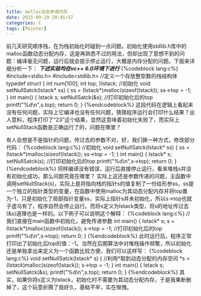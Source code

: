 ```yaml
---
title: malloc动态申请内存
date: 2015-09-29 20:45:57
categories: C
tags: [Pointer]
---
```

前几天研究顺序栈，在为栈初始化时碰到一点问题。初始化使用stdlib.h库中的malloc函数动态分配内存，这是再熟悉不过的用法，但却出现了意想不到的问题：编译毫无问题，运行后就会提示停止运行，大概是内存分配的问题。下面来详细分析一下：
**_下述实验均在vc++ 6.0环境下进行_**
{%codeblock lang:c%}
#include<stdio.h>
#include<stdlib.h>
//定义一个存放整型数的栈结构体
typedef struct
{
    int num[100];
    int top;
}Istack;
//初始化
void setNullSatck(Istack* ss)
{
    ss = (Istack*)malloc(sizeof(Istack));
    ss->top = -1;
}
int main()
{
    Istack s;
    setNullSatck(&s);
    //打印初始化后的top
    printf("%d\n",s.top);
    return 0;
}
{%endcodeblock%}
这段代码在逻辑上看起来没有任何问题，实际上它编译也没有任何问题，猜猜程序运行会打印什么结果？出人意料，程序打印了“23”这个结果，显然这意味着初始化失败了，而实际上setNullStack函数是正确运行了的，问题在哪里？
<!--more-->
有人会想是不是指针的问题，传过去的参数不对，好，我们换一种方式，修改部分代码：
{%codeblock lang:c%}
//初始化
void setNullSatck(Istack* ss)
{
    ss = (Istack*)malloc(sizeof(Istack));
    ss->top = -1;
}
int main()
{
    Istack* s;
    setNullSatck(s);
    //打印初始化后的top
    printf("%d\n",s->top);
    return 0;
}
{%endcodeblock%}
同样编译没有错误，运行后直接停止运行，看来堆栈s并没有初始化成功，那么问题究竟在哪里？
实际上这还是参数传递的问题，主函数中调用setNullStack(s)，实际上是将指向栈的指针s的值复制了一份给形参ss，ss是一个独立的指针类型的变量，在函数中使用malloc为其动态分配内存并将top置为-1，只是初始化了局部指针变量ss，实际上指针s并未初始化，所以s->top也就子虚乌有了，程序自然会停止运行。而将s定义为Istack类型，将s的地址传过去(&s)道理也是一样的。以下例子可以说明这个解释：
{%codeblock lang:c%}
//我们直接在main函数中初始化，避免传递参数
int main()
{
    Istack* s;
    s = (Istack*)malloc(sizeof(Istack));
    s->top = -1;
    //打印初始化后的top
    printf("%d\n",s->top);
    return 0;
}
{%endcodeblock%}
此时运行后，程序正常打印出了初始化后top的值：-1。当然在后期算法中对堆栈操作频繁，所以初始化还是单独拿出来定义为一个函数比较方便，我们可以这样写：
{%codeblock lang:c%}
void setNullSatck(Istack* s)
{
    //利用*取到动态分配的内存空间
    *s = *(Istack*)malloc(sizeof(Istack));
    s->top = -1;
}
int main()
{
    Istack s;
    setNullSatck(&s);
    printf("%d\n",s.top);
    return 0;
}
{%endcodeblock%}
其实，如果你将s定义为Istack，初始化时不需要为其动态分配内存，于是我果断删掉了，这个玩意折腾了我好久，基础不牢，实在惭愧。